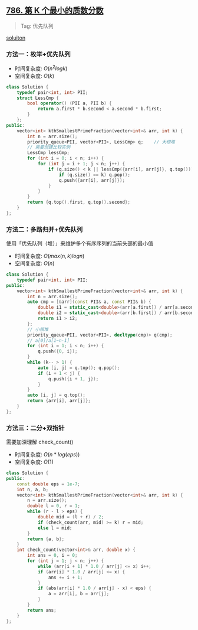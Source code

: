 ## [786. 第 K 个最小的质数分数](https://leetcode.cn/problems/k-th-smallest-prime-fraction/description/)

> Tag: 优先队列

[soluiton](https://leetcode.cn/problems/k-th-smallest-prime-fraction/solutions/1127751/gong-shui-san-xie-yi-ti-shuang-jie-you-x-8ymk/)

### 方法一：枚举+优先队列
* 时间复杂度: ${O(n^2logk)}$
* 空间复杂度: ${O(k)}$
```cpp
class Solution {
    typedef pair<int, int> PII;
    struct LessCmp {
        bool operator() (PII a, PII b) {
            return a.first * b.second < a.second * b.first;
        }
    };
public:
    vector<int> kthSmallestPrimeFraction(vector<int>& arr, int k) {
        int n = arr.size();
        priority_queue<PII, vector<PII>, LessCmp> q;    // 大根堆
        // 需要创建比较实例
        LessCmp lessCmp;
        for (int i = 0; i < n; i++) {
            for (int j = i + 1; j < n; j++) {
                if (q.size() < k || lessCmp({arr[i], arr[j]}, q.top())) {
                    if (q.size() == k) q.pop();
                    q.push({arr[i], arr[j]});
                }
            }
        }
        return {q.top().first, q.top().second};
    }
};
```

### 方法二：多路归并+优先队列

使用「优先队列（堆）」来维护多个有序序列的当前头部的最小值

* 时间复杂度: ${O(max(n, k)logn)}$
* 空间复杂度: ${O(n)}$
```cpp
class Solution {
    typedef pair<int, int> PII;
public:
    vector<int> kthSmallestPrimeFraction(vector<int>& arr, int k) {
        int n = arr.size();
        auto cmp = [&arr](const PII& a, const PII& b) {
            double i1 = static_cast<double>(arr[a.first]) / arr[a.second];
            double i2 = static_cast<double>(arr[b.first]) / arr[b.second];
            return i1 > i2;
        };
        // 小根堆
        priority_queue<PII, vector<PII>, decltype(cmp)> q(cmp);
        // a[0]/a[1~n-1]
        for (int i = 1; i < n; i++) {
            q.push({0, i});
        }
        while (k-- > 1) {
            auto [i, j] = q.top(); q.pop();
            if (i + 1 < j) {
                q.push({i + 1, j});
            }
        }
        auto [i, j] = q.top();
        return {arr[i], arr[j]};
    }
};
```

### 方法三：二分+双指针

需要加深理解 check_count()

* 时间复杂度: ${O(n*log(eps))}$
* 空间复杂度: ${O(1)}$
```cpp
class Solution {
public:
    const double eps = 1e-7;
    int n, a, b;
    vector<int> kthSmallestPrimeFraction(vector<int>& arr, int k) {
        n = arr.size();
        double l = 0, r = 1;
        while (r - l > eps) {
            double mid = (l + r) / 2;
            if (check_count(arr, mid) >= k) r = mid;
            else l = mid;
        }
        return {a, b};
    }
    int check_count(vector<int>& arr, double x) {
        int ans = 0, i = 0;
        for (int j = 1; j < n; j++) {
            while (arr[i + 1] * 1.0 / arr[j] <= x) i++;
            if (arr[i] * 1.0 / arr[j] <= x) {
                ans += i + 1;
            }
            if (abs(arr[i] * 1.0 / arr[j] - x) < eps) {
                a = arr[i], b = arr[j];
            }
        }
        return ans;
    }
};
```